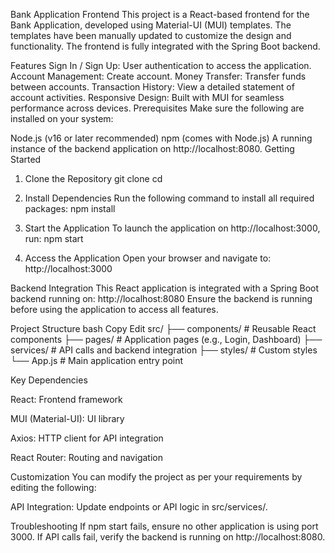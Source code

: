 Bank Application Frontend
This project is a React-based frontend for the Bank Application, developed using Material-UI (MUI) templates. The templates have been manually updated to customize the design and functionality. The frontend is fully integrated with the Spring Boot backend.

Features
Sign In / Sign Up: User authentication to access the application.
Account Management: Create account.
Money Transfer: Transfer funds between accounts.
Transaction History: View a detailed statement of account activities.
Responsive Design: Built with MUI for seamless performance across devices.
Prerequisites
Make sure the following are installed on your system:

Node.js (v16 or later recommended)
npm (comes with Node.js)
A running instance of the backend application on http://localhost:8080.
Getting Started
1. Clone the Repository
git clone <repository-url>
cd <project-directory>

2. Install Dependencies
Run the following command to install all required packages:
npm install
3. Start the Application
To launch the application on http://localhost:3000, run:
npm start

4. Access the Application
Open your browser and navigate to:
http://localhost:3000

Backend Integration
This React application is integrated with a Spring Boot backend running on:
http://localhost:8080
Ensure the backend is running before using the application to access all features.

Project Structure
bash
Copy
Edit
src/
├── components/       # Reusable React components
├── pages/            # Application pages (e.g., Login, Dashboard)
├── services/         # API calls and backend integration
├── styles/           # Custom styles
└── App.js            # Main application entry point

Key Dependencies

React: Frontend framework

MUI (Material-UI): UI library

Axios: HTTP client for API integration

React Router: Routing and navigation

Customization
You can modify the project as per your requirements by editing the following:

API Integration: Update endpoints or API logic in src/services/.

Troubleshooting
If npm start fails, ensure no other application is using port 3000.
If API calls fail, verify the backend is running on http://localhost:8080.


